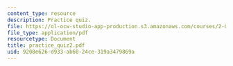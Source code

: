 ```yaml
---
content_type: resource
description: Practice quiz.
file: https://ol-ocw-studio-app-production.s3.amazonaws.com/courses/2-002-mechanics-and-materials-ii-spring-2004/9208e626d933ab6024ce319a3479869a_practice_quiz2.pdf
file_type: application/pdf
resourcetype: Document
title: practice_quiz2.pdf
uid: 9208e626-d933-ab60-24ce-319a3479869a
---
```

